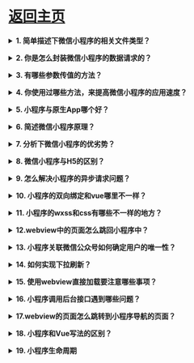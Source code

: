 # [返回主页](https://github.com/yisainan/web-interview/blob/master/README.md)

<b><details><summary>1. 简单描述下微信小程序的相关文件类型？</summary></b>

参考答案：微信小程序项目结构主要有四个文件类型, 如下

一. WXML （WeiXin Markup Language）是框架设计的一套标签语言，结合基础组件. 事件系统，可以构建出页面的结构。内部主要是微信自己定义的一套组件。

二. WXSS (WeiXin Style Sheets)是一套样式语言，用于描述 WXML 的组件样式，

三.js 逻辑处理，网络请求

四.json 小程序设置，如页面注册，页面标题及tabBar。

</details>

<b><details><summary>2. 你是怎么封装微信小程序的数据请求的？</summary></b>

参考答案：

一. 将所有的接口放在统一的js文件中并导出

二. 在app. js中创建封装请求数据的方法

三. 在子页面中调用封装的方法请求数据

</details>

<b><details><summary>3. 有哪些参数传值的方法？</summary></b>

参考答案：

一. 给HTML元素添加data-\*属性来传递我们需要的值，然后通过e. currentTarget. dataset或onload的param参数获取。但data-名称不能有大写字母和不可以存放对象

二. 设置id 的方法标识来传值通过e. currentTarget. id获取设置的id的值, 然后通过设置全局对象的方式来传递数值

三. 在navigator中添加参数传值

</details>

<b><details><summary>4. 你使用过哪些方法，来提高微信小程序的应用速度？</summary></b>

参考答案：

一. 提高页面加载速度

二. 用户行为预测

三. 减少默认data的大小

四. 组件化方案

</details>

<b><details><summary>5. 小程序与原生App哪个好？</summary></b>

参考答案：

小程序除了拥有公众号的低开发成本. 低获客成本低以及无需下载等优势，在服务请求延时与用户使用体验是都得到了较大幅度 的提升，使得其能够承载跟复杂的服务功能以及使用户获得更好的用户体验

</details>

<b><details><summary>6. 简述微信小程序原理？</summary></b>

参考答案：

微信小程序采用JavaScript. WXML. WXSS三种技术进行开发，从技术讲和现有的前端开发差不多，但深入挖掘的话却又有所不同。

JavaScript：首先JavaScript的代码是运行在微信App中的，并不是运行在浏览器中，因此一些H5技术的应用，需要微信App提供对应的API支持，而这限制住了H5技术的应用，且其不能称为严格的H5，可以称其为伪H5，同理，微信提供的独有的某些API，H5也不支持或支持的不是特别好。

WXML：WXML微信自己基于XML语法开发的，因此开发时，只能使用微信提供的现有标签，HTML的标签是无法使用的。

WXSS：WXSS具有CSS的大部分特性，但并不是所有的都支持，而且支持哪些，不支持哪些并没有详细的文档。

微信的架构，是数据驱动的架构模式，它的UI和数据是分离的，所有的页面更新，都需要通过对数据的更改来实现。

小程序分为两个部分webview和appService。其中webview主要用来展现UI，appService有来处理业务逻辑. 数据及接口调用。它们在两个进程中运行，通过系统层JSBridge实现通信，实现UI的渲染. 事件的处理

</details>

<b><details><summary>7. 分析下微信小程序的优劣势？</summary></b>

参考答案：

优势：

1. 无需下载，通过搜索和扫一扫就可以打开。

2. 良好的用户体验：打开速度快。

3. 开发成本要比App要低。

4. 安卓上可以添加到桌面，与原生App差不多。

5. 为用户提供良好的安全保障。小程序的发布，微信拥有一套严格的审查流程， 不能通过审查的小程序是无法发布到线上的。

劣势：

1. 限制较多。页面大小不能超过1M。不能打开超过5个层级的页面。

2. 样式单一。小程序的部分组件已经是成型的了，样式不可以修改。例如：幻灯片. 导航。

3. 推广面窄，不能分享朋友圈，只能通过分享给朋友，附近小程序推广。其中附近小程序也受到微信的限制。

4. 依托于微信，无法开发后台管理功能。

</details>

<b><details><summary>8. 微信小程序与H5的区别？</summary></b>

参考答案：

第一条是运行环境的不同

传统的HTML5的运行环境是浏览器，包括webview，而微信小程序的运行环境并非完整的浏览器，是微信开发团队基于浏览器内核完全重构的一个内置解析器，针对小程序专门做了优化，配合自己定义的开发语言标准，提升了小程序的性能。

第二条是开发成本的不同

只在微信中运行，所以不用再去顾虑浏览器兼容性，不用担心生产环境中出现不可预料的奇妙BUG

第三条是获取系统级权限的不同

系统级权限都可以和微信小程序无缝衔接

第四条便是应用在生产环境的运行流畅度

长久以来，当HTML5应用面对复杂的业务逻辑或者丰富的页面交互时，它的体验总是不尽人意，需要不断的对项目优化来提升用户体验。但是由于微信小程序运行环境独立

</details>

<b><details><summary>9. 怎么解决小程序的异步请求问题？</summary></b>

参考答案：

在回调函数中调用下一个组件的函数：

app. js

```js
  success: function(info) {
      that.apirtnCallback(info)
  }
```

index. js

```js
onLoad: function() {
    app.apirtnCallback = res => {
        console.log(res)
    }
}
```

</details>

<b><details><summary>10. 小程序的双向绑定和vue哪里不一样？</summary></b>

参考答案：小程序直接this. data的属性是不可以同步到视图的，必须调用

```js
this.setData({
    noBind: true
})
```

</details>

<b><details><summary>11. 小程序的wxss和css有哪些不一样的地方？</summary></b>

参考答案：

一.wxss的图片引入需使用外链地址；

二. 没有Body, 样式可直接使用import导入；

</details>

<b><details><summary>12.webview中的页面怎么跳回小程序中？</summary></b>

参考答案：首先要引入最新版的jweixin-1. 3. 2. js，然后

```js
wx.miniProgram.navigateTo({
    url: '/pages/login/login' + '$params'
})
```

</details>

<b><details><summary>13. 小程序关联微信公众号如何确定用户的唯一性？</summary></b>

参考答案：使用wx. getUserInfo方法withCredentials为 true 时 可获取encryptedData，里面有 union_id。后端需要进行对称解密

</details>

<b><details><summary>14. 如何实现下拉刷新？</summary></b>

参考答案：用view代替scroll-view, , 设置onPullDownRefresh函数实现

</details>

<b><details><summary>15. 使用webview直接加载要注意哪些事项？</summary></b>

参考答案：

一. 必须要在小程序后台使用管理员添加业务域名；

二.h5页面跳转至小程序的脚本必须是1. 3. 1以上；

三. 微信分享只可以都是小程序的主名称了，如果要自定义分享的内容，需小程序版本在1. 7. 1以上；

四.h5的支付不可以是微信公众号的appid，必须是小程序的appid，而且用户的openid也必须是用户和小程序的。

</details>

<b><details><summary>16. 小程序调用后台接口遇到哪些问题？</summary></b>

参考答案：

一. 数据的大小有限制，超过范围会直接导致整个小程序崩溃，除非重启小程序；

二. 小程序不可以直接渲染文章内容页这类型的html文本内容，若需显示要借住插件，但插件渲染会导致页面加载变慢，所以最好在后台对文章内容的html进行过滤，后台直接处理批量替换p标签div标签为view标签，然后其它的标签让插件来做，减轻前端的时间。

</details>

<b><details><summary>17.webview的页面怎么跳转到小程序导航的页面？</summary></b>

参考答案：小程序导航的页面可以通过switchTab，但默认情况是不会重新加载数据的。
若需加载新数据，则在success属性中加入以下代码即可：

```js
success: function(e) {
    var page = getCurrentPages().pop();
    if (page == undefined || page == null) return;
    page.onLoad();
}
```

webview的页面，则通过

```js
wx.miniProgram.switchTab({
    url: '/pages/index/index'
})
```

</details>

<b><details><summary>18. 小程序和Vue写法的区别？</summary></b>

参考答案：

一. 循环遍历的时候：小程序是wx:for="list"，而Vue是v-for="(item, index) in list"

二. 调用data模型的时候：小程序是this. data. uinfo，而Vue是this. uinfo；给模型赋值也不一样，小程序是this. setData({uinfo:1})，而Vue是直接this. uinfo=1

</details>

<b><details><summary>19. 小程序生命周期</summary></b>

参考答案：

```js
// app.js
App({
    onLaunch(options) {
        // Do something initial when launch.
    },
    onShow(options) {
        // Do something when show.
    },
    onHide() {
        // Do something when hide.
    },
    onError(msg) {
        console.log(msg)
    },
    globalData: 'I am global data'
})
```

```js 
//index.js
Page({
  data: {

    text: "This is page data."

  }, 
  onLoad: function(options) {

    // 页面创建时执行

  }, 
  onShow: function() {

    // 页面出现在前台时执行

  }, 
  onReady: function() {

    // 页面首次渲染完毕时执行

  }, 
  onHide: function() {

    // 页面从前台变为后台时执行

  }, 
  onUnload: function() {

    // 页面销毁时执行

  }, 
  onPullDownRefresh: function() {

    // 触发下拉刷新时执行

  }, 
  onReachBottom: function() {

    // 页面触底时执行

  }, 
  onShareAppMessage: function () {

    // 页面被用户分享时执行

  }, 
  onPageScroll: function() {

    // 页面滚动时执行

  }, 
  onResize: function() {

    // 页面尺寸变化时执行

  }, 
  onTabItemTap(item) {

    // tab 点击时执行
    console.log(item.index)
    console.log(item.pagePath)
    console.log(item.text)

  }, 
  // 事件响应函数
  viewTap: function() {

    this.setData({
      text: 'Set some data for updating view.'
    }, function() {
      // this is setData callback
    })

  }, 
  // 自由数据
  customData: {

    hi: 'MINA'

  }
})
```

![页面 Page 实例的生命周期](../images/miniProgram_001.png)

</details>
